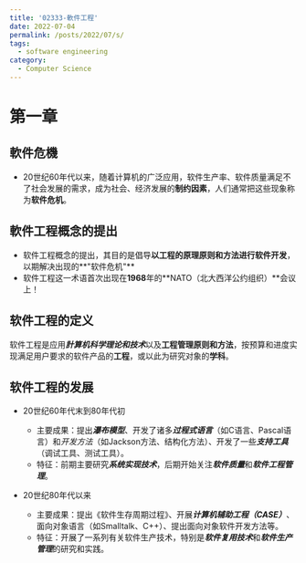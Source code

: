 ```yaml
---
title: '02333-軟件工程'
date: 2022-07-04
permalink: /posts/2022/07/s/
tags:
  - software engineering
category:
  - Computer Science
---
```



# 第一章

## 軟件危機
- 20世纪60年代以来，随着计算机的广泛应用，软件生产率、软件质量满足不了社会发展的需求，成为社会、经济发展的**制约因素**，人们通常把这些现象称为**软件危机**。

## 軟件工程概念的提出
- 软件工程概念的提出，其目的是倡导**以工程的原理原则和方法进行软件开发**， 以期解决出现的**"软件危机"**
- 软件工程这一术语首次出现在**1968**年的**NATO（北大西洋公约组织）**会议上！

## 软件工程的定义
软件工程是应用***計算机科学理论和技术***以及**工程管理原则和方法**，按预算和进度实现满足用户要求的软件产品的**工程**，或以此为研究对象的**学科**。

## 软件工程的发展

- 20世纪60年代末到80年代初
    - 主要成果：提出***瀑布模型***、开发了诸多***过程式语言***（如C语言、Pascal语言）和*开发方法*（如Jackson方法、结构化方法）、开发了一些***支持工具***（调试工具、测试工具）。
    - 特征：前期主要研究***系统实现技术***，后期开始关注***软件质量***和***软件工程管理***。

- 20世纪80年代以来

    - 主要成果：提出《软件生存周期过程》、开展***计算机辅助工程（CASE）***、面向对象语言（如Smalltalk、C++）、提出面向对象软件开发方法等。
    - 特征：开展了一系列有关软件生产技术，特别是***软件复用技术***和***软件生产管理***的研究和实践。
